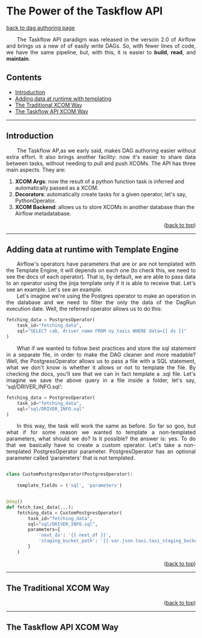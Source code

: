 # The Power of the Taskflow API

[back to dag authoring page](https://github.com/KattsonBastos/astro-airflow-certification/tree/main/fundamentals)

<p align="justify">
&ensp;&ensp;&ensp;&ensp;The Taskflow API paradigm was released in the versoin 2.0 of Airflow and brings us a new of of easily write DAGs. So, with fewer lines of code, we have the same pipeline, but, with this, it is easier to <strong>build</strong>, <strong>read</strong>, and <strong>maintain</strong>.
</p>

<a name="readme-top"></a>

<p id="contents"></p>

## Contents
- <a href="#intro">Introduction</a>
- <a href="#templating">Adding data at runtime with templating</a>
- <a href="#tr_xcoms">The Traditional XCOM Way</a>
- <a href="#tf_xcoms">The Taskflow API XCOM Way</a>

---
<p id="intro"></p>
  
## Introduction

<p align="justify">
&ensp;&ensp;&ensp;&ensp;The Taskflow AP,as we early said, makes DAG authoring easier without extra effort. It also brings another facility: now it's easier to share data between tasks, without needing to pull and push XCOMs. The API has three main aspects. They are:
</p>

1. **XCOM Args**: now the result of a python function task is inferred and automatically passed as a XCOM.
2. **Decorators**: automatically create tasks for a given operator, let's say, PythonOperator.
3. **XCOM Backend**: allows us to store XCOMs in another database than the Airflow metadatabase.

<p align="right">(<a href="#readme-top">back to top</a>)</p>

---
<p id="templating"></p>
  
## Adding data at runtime with Template Engine

<p align="justify">
&ensp;&ensp;&ensp;&ensp;Airflow's operators have parameters that are or are not templated with the Template Engine, it will depends on each one (to check this, we need to see the docs of each operator). That is,  by default, we are able to pass data to an operator using the jinja template only if it is able to receive that. Let's see an example. Let's see an example.
<br>
&ensp;&ensp;&ensp;&ensp;Let's imagine we're using the Postgres operator to make an operation in the database and we need to filter the only the data of the DagRun execution date. Well, the referred operator allows us to do this:
</p>

```python
fetching_data = PostgresOperator(
    task_id="fetching_data",
    sql="SELECT cab, driver_name FROM ny_taxis WHERE data={{ ds }}"
)

```

<p align="justify">
&ensp;&ensp;&ensp;&ensp;What if we wanted to follow best practices and store the sql statement in a separate file, in order to make the DAG cleaner and more readable? Well, the PostgressOperator allows us to pass a file with a SQL statement, what we don't know is whether it allows or not to template the file. By checking the docs, you'll see that we can in fact template a .sql file. Let's imagine we save the above query in a file inside a folder, let's say, 'sql/DRIVER_INFO.sql':
</p>

```python
fetching_data = PostgresOperator(
    task_id="fetching_data",
    sql="sql/DRIVER_INFO.sql"
)

```

<p align="justify">
&ensp;&ensp;&ensp;&ensp;In this way, the task will work the same as before. So far so goo, but what if for some reason we wanted to template a non-templated parameters, what should we do? Is it possible? the answer is: yes. To do that we basically have to create a custom operator. Let's take a non-templated PostgresOperator parameter. PostgresOperator has an optional parameter called 'parameters' that is not templated.
</p>


```python

class CustomPostgresOperator(PostgresOperator):
    
    template_fields = ('sql', 'parameters')


@dag()
def fetch_taxi_data(...):
    fetching_data = CustomPostgresOperator(
        task_id="fetching_data",
        sql="sql/DRIVER_INFO.sql",
        parameters={
            'next_ds': '{{ next_df }}',
            'staging_bucket_path': '{{ var.json.taxi.taxi_staging_bucket }}'
        }
    )

```

<p align="right">(<a href="#readme-top">back to top</a>)</p>

---
<p id="tr_xcom"></p>
  
## The Traditional XCOM Way

<p align="right">(<a href="#readme-top">back to top</a>)</p>

---
<p id="tf_xcom"></p>
  
## The Taskflow API XCOM Way